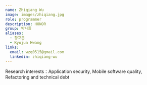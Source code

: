 ```yaml
---
name: Zhiqiang Wu
image: images/zhiqiang.jpg
role: programmer
description: HONOR
group: 박사졸
aliases:
  - 황교준
  - Kyojun Hwang
links:
  email: wzq0515@gmail.com
  linkedin: zhiqiang-wu
---
```


Research interests：Application security, Mobile software quality, Refactoring and technical debt
